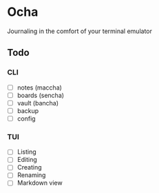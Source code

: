 # Ocha
Journaling in the comfort of your terminal emulator

## Todo

### CLI
- [ ] notes  (maccha)
- [ ] boards (sencha)
- [ ] vault  (bancha)
- [ ] backup
- [ ] config

### TUI
- [ ] Listing
- [ ] Editing
- [ ] Creating
- [ ] Renaming
- [ ] Markdown view

